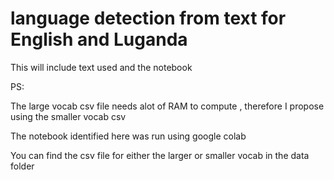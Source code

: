 # language detection from text for English and Luganda

This will include text used and the notebook

PS: 

The large vocab csv file needs alot of RAM to compute , therefore I propose using the smaller vocab csv

The notebook identified here was run using google colab 

You can find the csv file for either the larger or smaller vocab in the data folder
